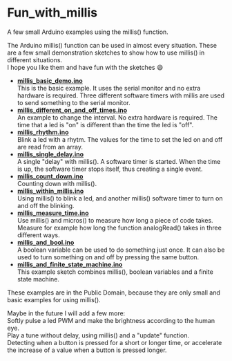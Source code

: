 # Fun_with_millis
A few small Arduino examples using the millis() function.

The Arduino millis() function can be used in almost every situation.
These are a few small demonstration sketches to show how to use millis() in different situations.  
I hope you like them and have fun with the sketches :smile:


- **[millis_basic_demo.ino](millis_basic_demo.ino)**  
   This is the basic example. It uses the serial monitor and no extra hardware is required.
   Three different software timers with millis are used to send something to the serial monitor.
- **[millis_different_on_and_off_times.ino](millis_different_on_and_off_times.ino)**  
   An example to change the interval. No extra hardware is required. The time that a led
   is "on" is different than the time the led is "off".
- **[millis_rhythm.ino](millis_rhythm.ino)**  
   Blink a led with a rhytm. The values for the time to set the led on and off
   are read from an array.
- **[millis_single_delay.ino](millis_single_delay.ino)**  
   A single "delay" with millis(). A software timer is started. When the time is up, the
   software timer stops itself, thus creating a single event.
- **[millis_count_down.ino](millis_count_down.ino)**  
   Counting down with millis().
- **[millis_within_millis.ino](millis_within_millis.ino)**  
   Using millis() to blink a led, and another millis() software timer to turn on and off 
   the blinking.
- **[millis_measure_time.ino](millis_measure_time.ino)**  
   Use millis() and micros() to measure how long a piece of code takes. Measure for
   example how long the function analogRead() takes in three different ways.
- **[millis_and_bool.ino](millis_and_bool.ino)**  
   A boolean variable can be used to do something just once. It can also be used
   to turn something on and off by pressing the same button.
- **[millis_and_finite_state_machine.ino](millis_and_finite_state_machine.ino)**  
   This example sketch combines millis(), boolean variables and a finite state machine.

These examples are in the Public Domain, because they are only small and basic examples for using millis().

Maybe in the future I will add a few more:  
Softly pulse a led PWM and make the brightness according to the human eye.  
Play a tune without delay, using millis() and a "update" function.  
Detecting when a button is pressed for a short or longer time, or accelerate the increase of a value when a button is pressed longer.
